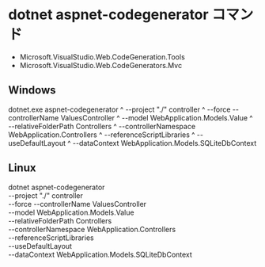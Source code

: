 ﻿# dotnet aspnet-codegenerator コマンド

- Microsoft.VisualStudio.Web.CodeGeneration.Tools
- Microsoft.VisualStudio.Web.CodeGenerators.Mvc

## Windows
dotnet.exe aspnet-codegenerator ^
  --project "./" controller ^
  --force --controllerName ValuesController ^
  --model WebApplication.Models.Value ^
  --relativeFolderPath Controllers ^
  --controllerNamespace WebApplication.Controllers ^
  --referenceScriptLibraries ^
  --useDefaultLayout ^
  --dataContext WebApplication.Models.SQLiteDbContext

## Linux
dotnet aspnet-codegenerator \
  --project "./" controller \
  --force --controllerName ValuesController \
  --model WebApplication.Models.Value \
  --relativeFolderPath Controllers \
  --controllerNamespace WebApplication.Controllers \
  --referenceScriptLibraries \
  --useDefaultLayout \
  --dataContext WebApplication.Models.SQLiteDbContext